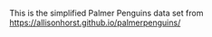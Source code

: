 This is the simplified Palmer Penguins data set from https://allisonhorst.github.io/palmerpenguins/
